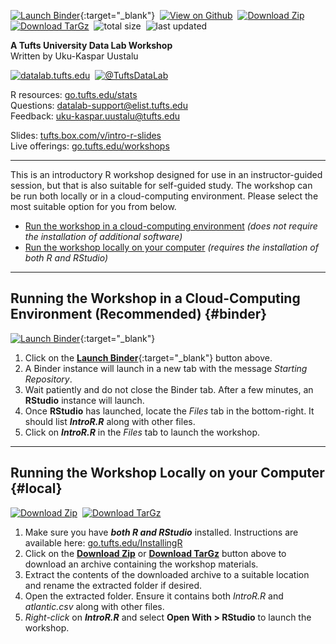 [![Launch Binder](https://mybinder.org/badge_logo.svg)](https://mybinder.org/v2/gh/tuftsdatalab/intro-r/main?urlpath=rstudio){:target="_blank"}&nbsp;
[![View on Github](https://tuftsdatalab.github.io/badges/github.svg)](https://github.com/tuftsdatalab/intro-r)&nbsp;
[![Download Zip](https://tuftsdatalab.github.io/badges/zip.svg)](https://github.com/tuftsdatalab/intro-r/zipball/main)&nbsp;
[![Download TarGz](https://tuftsdatalab.github.io/badges/tgz.svg)](https://github.com/tuftsdatalab/intro-r/tarball/main)&nbsp;
![total size](https://img.shields.io/github/repo-size/tuftsdatalab/intro-r?label=total%20size)&nbsp;
![last updated](https://img.shields.io/github/last-commit/tuftsdatalab/intro-r?label=last%20updated)

**A Tufts University Data Lab Workshop**\
Written by Uku-Kaspar Uustalu

[![datalab.tufts.edu](https://tuftsdatalab.github.io/badges/datalab.svg)](https://sites.tufts.edu/datalab)&nbsp;
[![@TuftsDataLab](https://tuftsdatalab.github.io/badges/twitter.svg)](https://twitter.com/intent/follow?screen_name=tuftsdatalab)

R resources: [go.tufts.edu/stats](https://sites.tufts.edu/datalab/learning-statistics/stats-online-tutorials/r-resources/)\
Questions: <datalab-support@elist.tufts.edu>\
Feedback: <uku-kaspar.uustalu@tufts.edu>

Slides: [tufts.box.com/v/intro-r-slides](https://tufts.box.com/v/intro-r-slides)\
Live offerings: [go.tufts.edu/workshops](https://sites.tufts.edu/datalab/workshops/)

---
This is an introductory R workshop designed for use in an instructor-guided session, but that is also suitable for self-guided study. The workshop can be run both locally or in a cloud-computing environment. Please select the most suitable option for you from below.

- [Run the workshop in a cloud-computing environment](#binder) *(does not require the installation of additional software)*
- [Run the workshop locally on your computer](#local) *(requires the installation of both R and RStudio)*

---
## Running the Workshop in a Cloud-Computing Environment (Recommended) {#binder}

[![Launch Binder](https://mybinder.org/badge_logo.svg)](https://mybinder.org/v2/gh/tuftsdatalab/intro-r/main?urlpath=rstudio){:target="_blank"}

1. Click on the [**Launch Binder**](https://mybinder.org/v2/gh/tuftsdatalab/intro-r/main?urlpath=rstudio){:target="_blank"} button above.
2. A Binder instance will launch in a new tab with the message *Starting Repository*.
3. Wait patiently and do not close the Binder tab. After a few minutes, an **RStudio** instance will launch.
4. Once **RStudio** has launched, locate the *Files* tab in the bottom-right. It should list ***IntroR.R*** along with other files.
5. Click on ***IntroR.R*** in the *Files* tab to launch the workshop.

---
## Running the Workshop Locally on your Computer {#local}

[![Download Zip](https://tuftsdatalab.github.io/badges/zip.svg)](https://github.com/tuftsdatalab/intro-r/zipball/main)&nbsp;
[![Download TarGz](https://tuftsdatalab.github.io/badges/tgz.svg)](https://github.com/tuftsdatalab/intro-r/tarball/main)

1. Make sure you have ***both R and RStudio*** installed. Instructions are available here: [go.tufts.edu/InstallingR](https://sites.tufts.edu/datalab/installing-r-and-rstudio/)
2. Click on the [**Download Zip**](https://github.com/tuftsdatalab/intro-r/zipball/main) or [**Download TarGz**](https://github.com/tuftsdatalab/intro-r/tarball/main) button above to download an archive containing the workshop materials.
3. Extract the contents of the downloaded archive to a suitable location and rename the extracted folder if desired.
4. Open the extracted folder. Ensure it contains both *IntroR.R* and *atlantic.csv* along with other files.
5. *Right-click* on ***IntroR.R*** and select **Open With > RStudio** to launch the workshop.
